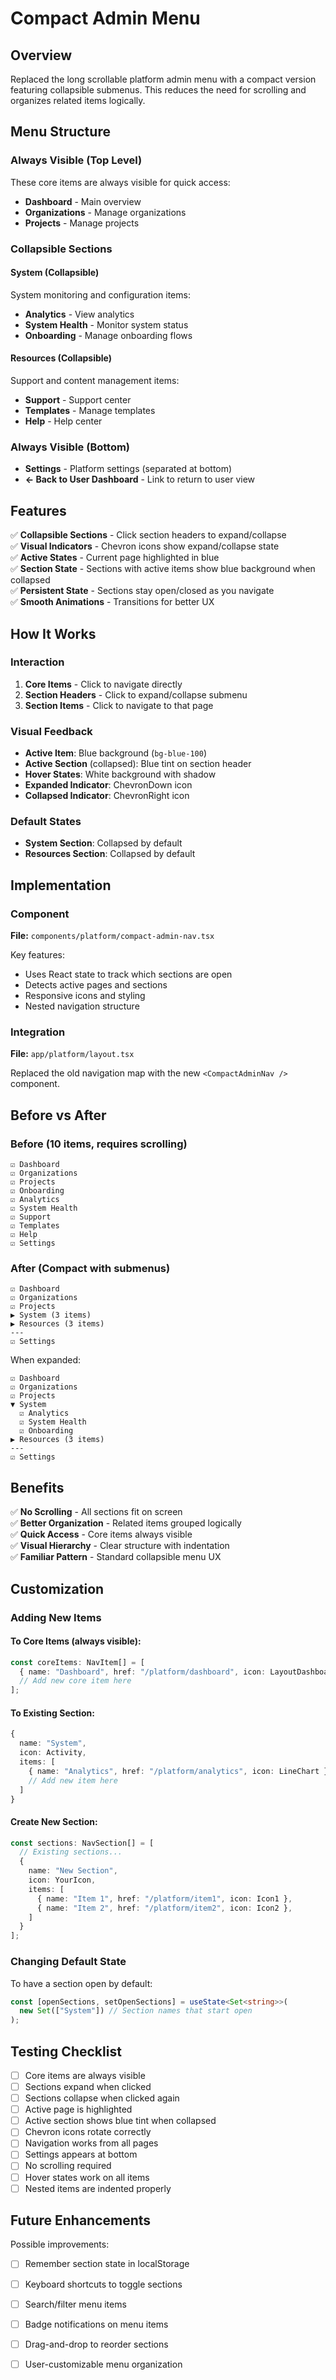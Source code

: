 # Compact Admin Menu

## Overview
Replaced the long scrollable platform admin menu with a compact version featuring collapsible submenus. This reduces the need for scrolling and organizes related items logically.

## Menu Structure

### Always Visible (Top Level)
These core items are always visible for quick access:
- **Dashboard** - Main overview
- **Organizations** - Manage organizations
- **Projects** - Manage projects

### Collapsible Sections

#### System (Collapsible)
System monitoring and configuration items:
- **Analytics** - View analytics
- **System Health** - Monitor system status
- **Onboarding** - Manage onboarding flows

#### Resources (Collapsible)
Support and content management items:
- **Support** - Support center
- **Templates** - Manage templates
- **Help** - Help center

### Always Visible (Bottom)
- **Settings** - Platform settings (separated at bottom)
- **← Back to User Dashboard** - Link to return to user view

## Features

✅ **Collapsible Sections** - Click section headers to expand/collapse  
✅ **Visual Indicators** - Chevron icons show expand/collapse state  
✅ **Active States** - Current page highlighted in blue  
✅ **Section State** - Sections with active items show blue background when collapsed  
✅ **Persistent State** - Sections stay open/closed as you navigate  
✅ **Smooth Animations** - Transitions for better UX  

## How It Works

### Interaction
1. **Core Items** - Click to navigate directly
2. **Section Headers** - Click to expand/collapse submenu
3. **Section Items** - Click to navigate to that page

### Visual Feedback
- **Active Item**: Blue background (`bg-blue-100`)
- **Active Section** (collapsed): Blue tint on section header
- **Hover States**: White background with shadow
- **Expanded Indicator**: ChevronDown icon
- **Collapsed Indicator**: ChevronRight icon

### Default States
- **System Section**: Collapsed by default
- **Resources Section**: Collapsed by default

## Implementation

### Component
**File:** `components/platform/compact-admin-nav.tsx`

Key features:
- Uses React state to track which sections are open
- Detects active pages and sections
- Responsive icons and styling
- Nested navigation structure

### Integration
**File:** `app/platform/layout.tsx`

Replaced the old navigation map with the new `<CompactAdminNav />` component.

## Before vs After

### Before (10 items, requires scrolling)
```
☑ Dashboard
☑ Organizations  
☑ Projects
☑ Onboarding
☑ Analytics
☑ System Health
☑ Support
☑ Templates
☑ Help
☑ Settings
```

### After (Compact with submenus)
```
☑ Dashboard
☑ Organizations  
☑ Projects
▶ System (3 items)
▶ Resources (3 items)
---
☑ Settings
```

When expanded:
```
☑ Dashboard
☑ Organizations  
☑ Projects
▼ System
  ☑ Analytics
  ☑ System Health
  ☑ Onboarding
▶ Resources (3 items)
---
☑ Settings
```

## Benefits

✅ **No Scrolling** - All sections fit on screen  
✅ **Better Organization** - Related items grouped logically  
✅ **Quick Access** - Core items always visible  
✅ **Visual Hierarchy** - Clear structure with indentation  
✅ **Familiar Pattern** - Standard collapsible menu UX  

## Customization

### Adding New Items

#### To Core Items (always visible):
```typescript
const coreItems: NavItem[] = [
  { name: "Dashboard", href: "/platform/dashboard", icon: LayoutDashboard },
  // Add new core item here
];
```

#### To Existing Section:
```typescript
{
  name: "System",
  icon: Activity,
  items: [
    { name: "Analytics", href: "/platform/analytics", icon: LineChart },
    // Add new item here
  ]
}
```

#### Create New Section:
```typescript
const sections: NavSection[] = [
  // Existing sections...
  {
    name: "New Section",
    icon: YourIcon,
    items: [
      { name: "Item 1", href: "/platform/item1", icon: Icon1 },
      { name: "Item 2", href: "/platform/item2", icon: Icon2 },
    ]
  }
];
```

### Changing Default State
To have a section open by default:
```typescript
const [openSections, setOpenSections] = useState<Set<string>>(
  new Set(["System"]) // Section names that start open
);
```

## Testing Checklist

- [ ] Core items are always visible
- [ ] Sections expand when clicked
- [ ] Sections collapse when clicked again
- [ ] Active page is highlighted
- [ ] Active section shows blue tint when collapsed
- [ ] Chevron icons rotate correctly
- [ ] Navigation works from all pages
- [ ] Settings appears at bottom
- [ ] No scrolling required
- [ ] Hover states work on all items
- [ ] Nested items are indented properly

## Future Enhancements

Possible improvements:
- [ ] Remember section state in localStorage
- [ ] Keyboard shortcuts to toggle sections
- [ ] Search/filter menu items
- [ ] Badge notifications on menu items
- [ ] Drag-and-drop to reorder sections
- [ ] User-customizable menu organization

